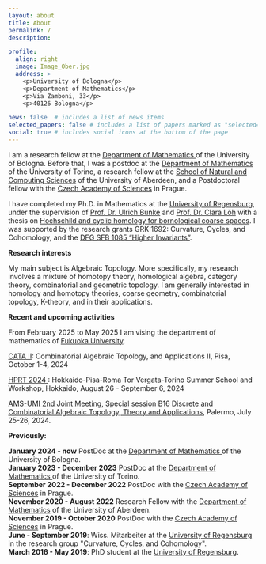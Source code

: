 ```yaml
---
layout: about
title: About
permalink: /
description:  

profile:
  align: right
  image: Image_Ober.jpg
  address: >
    <p>University of Bologna</p>
    <p>Department of Mathematics</p>
    <p>Via Zamboni, 33</p>
    <p>40126 Bologna</p>

news: false  # includes a list of news items
selected_papers: false # includes a list of papers marked as "selected={true}"
social: true # includes social icons at the bottom of the page
---
```


I am a research fellow at the <a href="https://matematica.unibo.it/it/dipartimento"> Department of Mathematics </a> of the University of Bologna. Before that, I was a postdoc at the  <a href="https://www.dipmatematica.unito.it/do/home.pl"> Department of Mathematics</a> of the University of Torino, a research fellow  at the
 <a href="https://www.abdn.ac.uk/ncs/index.php"> School of Natural and Computing Sciences</a> 
of the University of Aberdeen, and a Postdoctoral fellow with the
<a href="http://www.avcr.cz/cs/"> Czech Academy of Sciences</a> in Prague. 


I have completed my Ph.D. in Mathematics at the <a href="http://www.uni-regensburg.de/index.html.en"> University of Regensburg</a>, 
under the supervision of 
<a href="https://bunke.app.uni-regensburg.de/"> Prof. Dr. Ulrich Bunke</a> and 
<a href="https://loeh.app.uni-regensburg.de/index.html"> Prof. Dr. Clara L&ouml;h</a> with a thesis on <a href="https://epub.uni-regensburg.de/40219/"> Hochschild and cyclic homology for bornological coarse spaces</a>. I was supported by the research grants GRK 1692: Curvature, Cycles, and Cohomology, and 
	the <a href="https://sfb-higher-invariants.app.uni-regensburg.de/index.php?title=Main_Page"> 
	DFG SFB 1085 &#8220;Higher Invariants&#8221;</a>. 
	
	
<b>Research interests</b>	

My main subject is Algebraic Topology. More specifically, my research involves a mixture of homotopy
theory, homological algebra, category theory, combinatorial and geometric topology.
I am generally interested in homology and homotopy theories, coarse geometry, combinatorial topology, K-theory, and in their applications.

<b>Recent and upcoming activities</b>

From February 2025 to May 2025 I am vising the department of mathematics of <a href="https://www.sci.fukuoka-u.ac.jp/en/index.html"> Fukuoka University</a>. 

<a href="http://www.crm.sns.it/event/532/index.html#title"> CATA II</a>: Combinatorial Algebraic Topology, and Applications II, Pisa, October 1-4, 2024

<a href="https://sites.google.com/view/hprt2024/home"> HPRT 2024 </a>: Hokkaido-Pisa-Roma Tor Vergata-Torino Summer School and Workshop, Hokkaido, August 26 - September 6, 2024

<a href="https://umi.dm.unibo.it/jm-umi-ams/social-events/"> AMS-UMI 2nd Joint Meeting</a>, Special session B16 <a href="https://sites.google.com/cimat.mx/umi-ams-discrete-alg-top/inicio?authuser=0"> Discrete and Combinatorial 
Algebraic Topology, 
Theory and Applications</a>, Palermo, July 25-26, 2024.

<!-- <a href="https://sites.google.com/view/magnitude2023/home?authuser=0"> Magnitude 2023</a>, Osaka University,  December 4-8, 2023. -->

<!-- <a href="https://sites.google.com/view/tdainturin/home-page"> TDA in Turin</a>, Turin, November 29, 2023 -->

<!-- <a href="http://www.crm.sns.it/event/523/index.html#title"> CATA</a>: Combinatorial Algebraic Topology, and Applications, Pisa, November 27-28, 2023 -->

<!-- <a href="https://sites.google.com/view/2023hprt/home?authuser=0"> HPRT 2023 </a>: Hokkaido-Pisa-Roma Tor Vergata-Torino Summer School and Workshop, Torino, August-September 2023 -->



<!-- <p>  Here you can find my <a href="CV.pdf">CV</a>. -->

<p class=naka><b>Previously:</b></p>
<b>January 2024 - now</b> PostDoc at the <a href="https://matematica.unibo.it/it/dipartimento"> Department of Mathematics </a> of the University of Bologna.
<br>
<b>January 2023 - December 2023</b> PostDoc at the <a href="https://www.dipmatematica.unito.it/do/home.pl/Home"> Department of Mathematics </a> of the University of Torino.
<br>
<b>September 2022 - December 2022</b> PostDoc with the <a href="http://www.avcr.cz/cs/"> Czech Academy of Sciences</a> in Prague.
<br>
<b>November 2020 - August 2022</b> Research Fellow with the <a href="https://www.abdn.ac.uk/ncs/departments/mathematics/"> Department of Mathematics</a> of the University of Aberdeen.
<br>
<b>November 2019 - October 2020</b> PostDoc with the <a href="http://www.avcr.cz/cs/"> Czech Academy of Sciences</a> in Prague.
<br>
<b>June - September 2019</b>: Wiss. Mitarbeiter at the <a href="http://www.uni-regensburg.de/index.html.en"> University of Regensburg</a> in the research group "Curvature, Cycles, and Cohomology".
<br>
<b>March 2016 - May 2019</b>: PhD student at the <a href="http://www.uni-regensburg.de/index.html.en"> University of Regensburg</a>.
<!-- <br>
<b>October 2015</b>: Master of Science in Mathematics at  University of Pisa.
<br>
<b>July 2012</b>: Bachelor of Science in Mathematics at University of Pisa. -->
<p>

